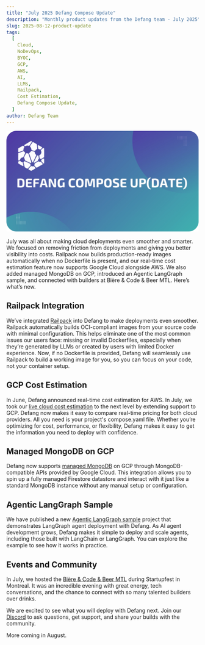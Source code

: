 ```yaml
---
title: "July 2025 Defang Compose Update"
description: "Monthly product updates from the Defang team - July 2025"
slug: 2025-08-12-product-update
tags:
  [
    Cloud,
    NoDevOps,
    BYOC,
    GCP,
    AWS,
    AI,
    LLMs,
    Railpack,
    Cost Estimation,
    Defang Compose Update,
  ]
author: Defang Team
---
```


![Defang Compose Update](/img/defang-compose-update.webp)

July was all about making cloud deployments even smoother and smarter. We focused on removing friction from deployments and giving you better visibility into costs. Railpack now builds production-ready images automatically when no Dockerfile is present, and our real-time cost estimation feature now supports Google Cloud alongside AWS. We also added managed MongoDB on GCP, introduced an Agentic LangGraph sample, and connected with builders at Bière & Code & Beer MTL. Here’s what’s new.

## Railpack Integration

We’ve integrated [Railpack](https://docs.defang.io/docs/concepts/railpack) into Defang to make deployments even smoother. Railpack automatically builds OCI-compliant images from your source code with minimal configuration. This helps eliminate one of the most common issues our users face: missing or invalid Dockerfiles, especially when they’re generated by LLMs or created by users with limited Docker experience. Now, if no Dockerfile is provided, Defang will seamlessly use Railpack to build a working image for you, so you can focus on your code, not your container setup.

## GCP Cost Estimation

In June, Defang announced real-time cost estimation for AWS. In July, we took our [live cloud cost estimation](https://docs.defang.io/docs/concepts/estimation) to the next level by extending support to GCP. Defang now makes it easy to compare real-time pricing for both cloud providers. All you need is your project's compose.yaml file. Whether you’re optimizing for cost, performance, or flexibility, Defang makes it easy to get the information you need to deploy with confidence.

## Managed MongoDB on GCP

Defang now supports [managed MongoDB](https://docs.defang.io/docs/concepts/managed-storage/managed-mongodb) on GCP through MongoDB-compatible APIs provided by Google Cloud. This integration allows you to spin up a fully managed Firestore datastore and interact with it just like a standard MongoDB instance without any manual setup or configuration.

## Agentic LangGraph Sample

We have published a new [Agentic LangGraph sample](https://github.com/DefangSamples/sample-agentic-langgraph-template/tree/main) project that demonstrates LangGraph agent deployment with Defang. As AI agent development grows, Defang makes it simple to deploy and scale agents, including those built with LangChain or LangGraph. You can explore the example to see how it works in practice.

## Events and Community

In July, we hosted the [Bière & Code & Beer MTL](https://www.linkedin.com/feed/update/urn:li:activity:7350573195004952578) during Startupfest in Montreal. It was an incredible evening with great energy, tech conversations, and the chance to connect with so many talented builders over drinks.

We are excited to see what you will deploy with Defang next. Join our [Discord](https://s.defang.io/discord) to ask questions, get support, and share your builds with the community.

More coming in August.

